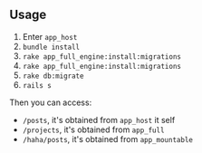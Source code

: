 ## Usage

1.  Enter `app_host`
2.  `bundle install`
3.  `rake app_full_engine:install:migrations`
4.  `rake app_full_engine:install:migrations`
5.  `rake db:migrate`
6.  `rails s`

Then you can access:

*   `/posts`, it's obtained from `app_host` it self
*   `/projects`, it's obtained from `app_full`
*   `/haha/posts`, it's obtained from `app_mountable`